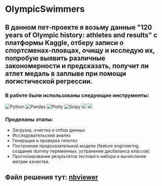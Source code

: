 # OlympicSwimmers
## В данном пет-проекте я возьму данные "120 years of Olympic history: athletes and results" с платформы Kaggle, отберу записи о спортсменах-пловцах, очищу и исследую их, попробую выявить различные закономерности и предсказать, получит ли атлет медаль в заплыве при помощи логистической регрессии.
### В работе были использованы следующие инструменты:
![Python](https://camo.githubusercontent.com/a82f90224cfb75e682adae9b9f9c3257638d16ecea35001155cac9618d234585/68747470733a2f2f696d672e736869656c64732e696f2f62616467652f707974686f6e2d77686974653f6c6f676f3d707974686f6e267374796c653d666f722d7468652d6261646765)
![Pandas](https://camo.githubusercontent.com/6857d3b9486585dd1154240b8c0f540678413e92feb328d69ea3dd54adc2db7d/68747470733a2f2f696d672e736869656c64732e696f2f62616467652f70616e6461732d77686974653f6c6f676f3d70616e646173266c6f676f436f6c6f723d626c7565267374796c653d666f722d7468652d6261646765) ![Plotly](https://camo.githubusercontent.com/e96f7ee545b2615b2f3681473e4a521512d94fbbe3bc6c1b357aa34390c7c29c/68747470733a2f2f696d672e736869656c64732e696f2f62616467652f706c6f746c792d77686974653f6c6f676f3d706c6f746c79266c6f676f436f6c6f723d626c7565267374796c653d666f722d7468652d6261646765)
![Scipy](https://camo.githubusercontent.com/c142c549619da86190c32d9c0fac28867482496c63080e69a9d446237a046cc9/68747470733a2f2f696d672e736869656c64732e696f2f62616467652f53636970792d77686974653f6c6f676f3d5363697079266c6f676f436f6c6f723d626c61636b267374796c653d666f722d7468652d6261646765) <img src="https://img.shields.io/badge/ScikitLearn-white?style=for-the-badge&logo=scikitlearn&logoColor=black"/> <img src="https://img.shields.io/badge/statsmodels-white?style=for-the-badge&logo=&logoColor="/>
### Проделаны этапы: 
- Загрузка, очистка и отбор данных
- Исследовательский анализ 
- Генерация и проверка гипотез
- Построение предсказательной модели (feature engineering, создание dummy переменных, устранение дисбаланса классов)
- Прогнозирование результатов тестового набора и вычисление метрик качества.
## Файл решения тут: [nbviewer](https://nbviewer.org/github/Mihail-Olegovich/OlympicSwimmers/blob/master/Olympic%20swimmers.ipynb)
